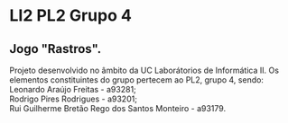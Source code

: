 # LI2 PL2 Grupo 4
## Jogo "Rastros".
Projeto desenvolvido no âmbito da UC Laborátorios de Informática II.
Os elementos constituintes do grupo pertecem ao PL2, grupo 4, sendo:  
Leonardo Araújo Freitas - a93281;  
Rodrigo Pires Rodrigues - a93201;  
Rui Guilherme Bretão Rego dos Santos Monteiro - a93179.
